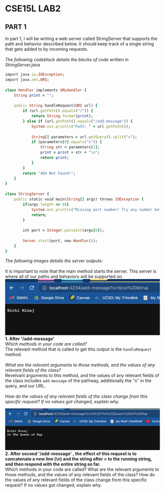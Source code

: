 # CSE15L LAB2
## PART 1
In part 1, I will be writing a web server called StringServer that supports the path and behavior described below. It should keep track of a single string that gets added to by incoming requests. <br>
<br>
*The following codeblock details the blocks of code written in StringServer.java* <br>
```ruby
import java.io.IOException;
import java.net.URI;

class Handler implements URLHandler {
    String print = "";

    public String handleRequest(URI url) {
        if (url.getPath().equals("/")) {
            return String.format(print);
        } else if (url.getPath().equals("/add-message")) {
            System.out.println("Path: " + url.getPath());

            String[] parameters = url.getQuery().split("=");
            if (parameters[0].equals("s")) {
                String str = parameters[1];
                print = print + str + "\n";
                return print;
            }
        }
        return "404 Not Found!";
    }
}

class StringServer {
    public static void main(String[] args) throws IOException {
        if(args.length == 0){
            System.out.println("Missing port number! Try any number between 1024 to 49151");
            return;
        }

        int port = Integer.parseInt(args[0]);

        Server.start(port, new Handler());
    }
}
```
*The following images details the server outputs:* <br>
<br>
It is important to note that the main method starts the server. This server is where all of our paths and behaviors will be supported on.
![Image](lab2_8.jpg) <br>
**1. After '/add-message'** <br>
*Which methods in your code are called?*<br>
The relevant method that is called to get this output is the `handleRequest` method. <br>
<br>
*What are the relevant arguments to those methods, and the values of any relevant fields of the class?* <br>
Revelvant arguments to this method, and the values of any relevant fields of the class includes `add-message` of the pathway, additionally the "s" in the query, and our URL. <br>
<br>
*How do the values of any relevant fields of the class change from this specific request? If no values got changed, explain why.* 

![Image](lab2_10.jpg) <br>
**2. After second '/add-message' , the effect of this request is to concatenate a new line (\n) and the string after = to the running string, and then respond with the entire string so far.** <br>
Which methods in your code are called?
What are the relevant arguments to those methods, and the values of any relevant fields of the class?
How do the values of any relevant fields of the class change from this specific request? If no values got changed, explain why.
